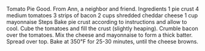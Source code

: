 Tomato Pie
Good. From Ann, a neighbor and friend.
Ingredients
1 pie crust
4 medium tomatoes
3 strips of bacon
2 cups shredded cheddar cheese
1 cup mayonnaise
Steps
Bake pie crust according to instructions and allow to cool.
Cube the tomatoes and fill the crust (slightly heaping).
Crumble bacon over the tomatoes.
Mix the cheese and mayonnaise to form a thick batter. Spread over top.
Bake at 350℉ for 25-30 minutes, until the cheese browns.
